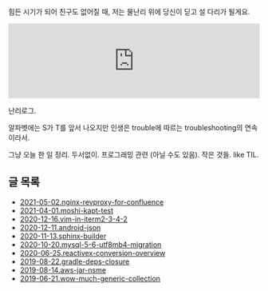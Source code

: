 힘든 시기가 되어 친구도 없어질 때, 저는 물난리 위에 당신이 딛고 설 다리가 될게요.

<iframe
  style="max-width: 100%; height: auto;"
  width="560"
  height="315"
  src="https://www.youtube.com/embed/WrcwRt6J32o"
  frameborder="0"
  allow="autoplay; encrypted-media"
  allowfullscreen>
</iframe>

난리로그.

알파벳에는 S가 T를 앞서 나오지만 인생은 trouble에 따르는 troubleshooting의 연속이라서.

그냥 오늘 한 일 정리. 두서없이. 프로그래밍 관련 (아닐 수도 있음). 작은 것들. like TIL.

## 글 목록

* [2021-05-02.nginx-revproxy-for-confluence](./2021-05-02.nginx-revproxy-for-confluence)
* [2021-04-01.moshi-kapt-test](./2021-04-01.moshi-kapt-test)
* [2020-12-16.vim-in-iterm2-3-4-2](./2020-12-16.vim-in-iterm2-3-4-2/)
* [2020-12-11.android-json](./2020-12-11.android-json/)
* [2020-11-13.sphinx-builder](./2020-11-13.sphinx-builder/)
* [2020-10-20.mysql-5-6-utf8mb4-migration](./2020-10-20.mysql-5-6-utf8mb4-migration/)
* [2020-06-25.reactivex-conversion-overview](./2020-06-25.reactivex-conversion-overview)
* [2019-08-22.gradle-deps-closure](./2019-08-22.gradle-deps-closure/)
* [2019-08-14.aws-jar-nsme](./2019-08-14.aws-jar-nsme/)
* [2019-06-21.wow-much-generic-collection](./2019-06-21.wow-much-generic-collection)
